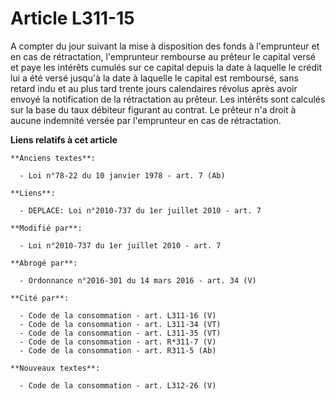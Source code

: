 # Article L311-15

A compter du jour suivant la mise à disposition des fonds à l'emprunteur et en cas de rétractation, l'emprunteur rembourse au
prêteur le capital versé et paye les intérêts cumulés sur ce capital depuis la date à laquelle le crédit lui a été versé
jusqu'à la date à laquelle le capital est remboursé, sans retard indu et au plus tard trente jours calendaires révolus après
avoir envoyé la notification de la rétractation au prêteur. Les intérêts sont calculés sur la base du taux débiteur figurant
au contrat. Le prêteur n'a droit à aucune indemnité versée par l'emprunteur en cas de rétractation.

**Liens relatifs à cet article**

	**Anciens textes**:

	  - Loi n°78-22 du 10 janvier 1978 - art. 7 (Ab)

	**Liens**:

	  - DEPLACE: Loi n°2010-737 du 1er juillet 2010 - art. 7

	**Modifié par**:

	  - Loi n°2010-737 du 1er juillet 2010 - art. 7

	**Abrogé par**:

	  - Ordonnance n°2016-301 du 14 mars 2016 - art. 34 (V)

	**Cité par**:

	  - Code de la consommation - art. L311-16 (V)
	  - Code de la consommation - art. L311-34 (VT)
	  - Code de la consommation - art. L311-35 (VT)
	  - Code de la consommation - art. R*311-7 (V)
	  - Code de la consommation - art. R311-5 (Ab)

	**Nouveaux textes**:

	  - Code de la consommation - art. L312-26 (V)
